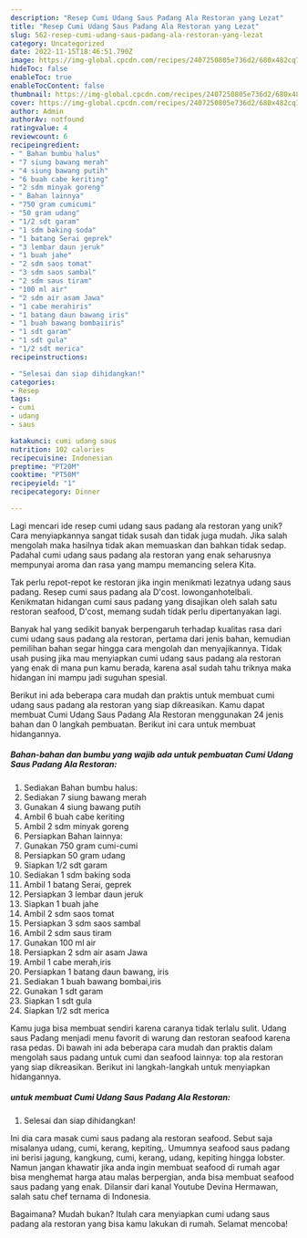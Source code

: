 ```yaml
---
description: "Resep Cumi Udang Saus Padang Ala Restoran yang Lezat"
title: "Resep Cumi Udang Saus Padang Ala Restoran yang Lezat"
slug: 562-resep-cumi-udang-saus-padang-ala-restoran-yang-lezat
category: Uncategorized
date: 2022-11-15T18:46:51.790Z
image: https://img-global.cpcdn.com/recipes/2407250805e736d2/680x482cq70/cumi-udang-saus-padang-ala-restoran-foto-resep-utama.jpg
hideToc: false
enableToc: true
enableTocContent: false
thumbnail: https://img-global.cpcdn.com/recipes/2407250805e736d2/680x482cq70/cumi-udang-saus-padang-ala-restoran-foto-resep-utama.jpg
cover: https://img-global.cpcdn.com/recipes/2407250805e736d2/680x482cq70/cumi-udang-saus-padang-ala-restoran-foto-resep-utama.jpg
author: Admin
authorAv: notfound
ratingvalue: 4
reviewcount: 6
recipeingredient:
- " Bahan bumbu halus"
- "7 siung bawang merah"
- "4 siung bawang putih"
- "6 buah cabe keriting"
- "2 sdm minyak goreng"
- " Bahan lainnya"
- "750 gram cumicumi"
- "50 gram udang"
- "1/2 sdt garam"
- "1 sdm baking soda"
- "1 batang Serai geprek"
- "3 lembar daun jeruk"
- "1 buah jahe"
- "2 sdm saos tomat"
- "3 sdm saos sambal"
- "2 sdm saus tiram"
- "100 ml air"
- "2 sdm air asam Jawa"
- "1 cabe merahiris"
- "1 batang daun bawang iris"
- "1 buah bawang bombaiiris"
- "1 sdt garam"
- "1 sdt gula"
- "1/2 sdt merica"
recipeinstructions:

- "Selesai dan siap dihidangkan!"
categories:
- Resep
tags:
- cumi
- udang
- saus

katakunci: cumi udang saus 
nutrition: 102 calories
recipecuisine: Indonesian
preptime: "PT20M"
cooktime: "PT50M"
recipeyield: "1"
recipecategory: Dinner

---
```





Lagi mencari ide resep cumi udang saus padang ala restoran yang unik? Cara menyiapkannya sangat tidak susah dan tidak juga mudah. Jika salah mengolah maka hasilnya tidak akan memuaskan dan bahkan tidak sedap. Padahal cumi udang saus padang ala restoran yang enak seharusnya mempunyai aroma dan rasa yang mampu memancing selera Kita.





Tak perlu repot-repot ke restoran jika ingin menikmati lezatnya udang saus padang. Resep cumi saus padang ala D&#39;cost. lowonganhotelbali. Kenikmatan hidangan cumi saus padang yang disajikan oleh salah satu restoran seafood, D&#39;cost, memang sudah tidak perlu dipertanyakan lagi.

Banyak hal yang sedikit banyak berpengaruh terhadap kualitas rasa dari cumi udang saus padang ala restoran, pertama dari jenis bahan, kemudian pemilihan bahan segar hingga cara mengolah dan menyajikannya. Tidak usah pusing jika mau menyiapkan cumi udang saus padang ala restoran yang enak di mana pun kamu berada, karena asal sudah tahu triknya maka hidangan ini mampu jadi suguhan spesial.






Berikut ini ada beberapa cara mudah dan praktis untuk membuat cumi udang saus padang ala restoran yang siap dikreasikan. Kamu dapat membuat Cumi Udang Saus Padang Ala Restoran menggunakan 24 jenis bahan dan 0 langkah pembuatan. Berikut ini cara untuk membuat hidangannya.

<!--inarticleads1-->

##### Bahan-bahan dan bumbu yang wajib ada untuk pembuatan Cumi Udang Saus Padang Ala Restoran:

1. Sediakan  Bahan bumbu halus:
1. Sediakan 7 siung bawang merah
1. Gunakan 4 siung bawang putih
1. Ambil 6 buah cabe keriting
1. Ambil 2 sdm minyak goreng
1. Persiapkan  Bahan lainnya:
1. Gunakan 750 gram cumi-cumi
1. Persiapkan 50 gram udang
1. Siapkan 1/2 sdt garam
1. Sediakan 1 sdm baking soda
1. Ambil 1 batang Serai, geprek
1. Persiapkan 3 lembar daun jeruk
1. Siapkan 1 buah jahe
1. Ambil 2 sdm saos tomat
1. Persiapkan 3 sdm saos sambal
1. Ambil 2 sdm saus tiram
1. Gunakan 100 ml air
1. Persiapkan 2 sdm air asam Jawa
1. Ambil 1 cabe merah,iris
1. Persiapkan 1 batang daun bawang, iris
1. Sediakan 1 buah bawang bombai,iris
1. Gunakan 1 sdt garam
1. Siapkan 1 sdt gula
1. Siapkan 1/2 sdt merica


Kamu juga bisa membuat sendiri karena caranya tidak terlalu sulit. Udang saus Padang menjadi menu favorit di warung dan restoran seafood karena rasa pedas. Di bawah ini ada beberapa cara mudah dan praktis dalam mengolah saus padang untuk cumi dan seafood lainnya: top ala restoran yang siap dikreasikan. Berikut ini langkah-langkah untuk menyiapkan hidangannya. 

<!--inarticleads2-->

#####  untuk membuat Cumi Udang Saus Padang Ala Restoran:


1. Selesai dan siap dihidangkan!

Ini dia cara masak cumi saus padang ala restoran seafood. Sebut saja misalanya udang, cumi, kerang, kepiting,. Umumnya seafood saus padang ini berisi jagung, kangkung, cumi, kerang, udang, kepiting hingga lobster. Namun jangan khawatir jika anda ingin membuat seafood di rumah agar bisa menghemat harga atau malas berpergian, anda bisa membuat seafood saus padang yang enak. Dilansir dari kanal Youtube Devina Hermawan, salah satu chef ternama di Indonesia. 

Bagaimana? Mudah bukan? Itulah cara menyiapkan cumi udang saus padang ala restoran yang bisa kamu lakukan di rumah. Selamat mencoba!
